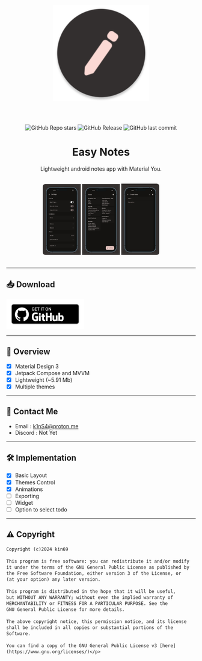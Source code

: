 

<div align="center">
<img width="255" height="255" src="app/src/main/res/mipmap-xxxhdpi/ic_launcher_round.webp" align="center">

<br></br>

![GitHub Repo stars](https://img.shields.io/github/stars/Kin69/EasyNotes?style=for-the-badge&logo=star&logoColor=%23FFFFFF&labelColor=%23332f2f&color=%23fddbd6)
![GitHub Release](https://img.shields.io/github/v/release/Kin69/EasyNotes?include_prereleases&style=for-the-badge&logo=%239acbff&logoColor=%23101318&labelColor=%23332f2f&color=%23fddbd6)
![GitHub last commit](https://img.shields.io/github/last-commit/Kin69/EasyNotes?style=for-the-badge&labelColor=%23332f2f&color=%23fddbd6)

# Easy Notes
Lightweight android notes app with Material You.
<br></br>
</div>
<div align="left">

<div align="center">
    <img src="metadata/es-US/images/phoneScreenshots/screenshot-app-settings.png" width="20%" />
    <img src="metadata/es-US/images/phoneScreenshots/screenshot-app-home.jpg" width="20%" />
    <img src="metadata/es-US/images/phoneScreenshots/screenshot-app-edit.png" width="20%" />
</div>
<br>

---

## 📥 Download
[<img src="metadata/icons/github.png" alt="Get it on GitHub" height="80">](https://github.com/Kin69/EasyNotes/releases/latest)


---



## 📝 Overview
- [x] Material Design 3
- [x] Jetpack Compose and MVVM
- [x] Lightweight (~5.91 Mb)
- [x] Multiple themes

---


## 💬 Contact Me

-  Email : k1nS4@proton.me
-  Discord : Not Yet

  ---
## 🛠️ Implementation

- [x] Basic Layout
- [x] Themes Control
- [x] Animations
- [ ] Exporting
- [ ] Widget
- [ ] Option to select todo

---

## ⚠️ Copyright

    Copyright (c)2024 kin69
    
    This program is free software: you can redistribute it and/or modify
    it under the terms of the GNU General Public License as published by
    the Free Software Foundation, either version 3 of the License, or
    (at your option) any later version.
    
    This program is distributed in the hope that it will be useful,
    but WITHOUT ANY WARRANTY; without even the implied warranty of
    MERCHANTABILITY or FITNESS FOR A PARTICULAR PURPOSE. See the
    GNU General Public License for more details.
    
    The above copyright notice, this permission notice, and its license shall be included in all copies or substantial portions of the Software.
    
    You can find a copy of the GNU General Public License v3 [here](https://www.gnu.org/licenses/)</p>
